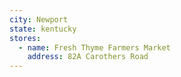 ```yaml
---
city: Newport
state: kentucky
stores:
  - name: Fresh Thyme Farmers Market
    address: 82A Carothers Road
---
```

